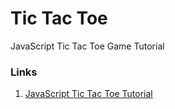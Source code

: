 # Tic Tac Toe

JavaScript Tic Tac Toe Game Tutorial

### Links
1. [JavaScript Tic Tac Toe Tutorial](https://www.youtube.com/watch?v=P2TcQ3h0ipQ)
